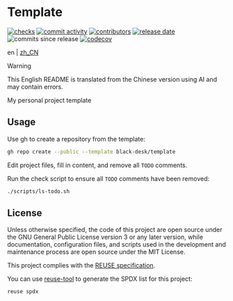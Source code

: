 <!--
SPDX-FileCopyrightText: 2025 Chen Linxuan <me@black-desk.cn>

SPDX-License-Identifier: MIT
-->

<!-- TODO: Update project name -->

# Template

[![checks][badge-shields-io-checks]][actions]
[![commit activity][badge-shields-io-commit-activity]][commits]
[![contributors][badge-shields-io-contributors]][contributors]
[![release date][badge-shields-io-release-date]][releases]
![commits since release][badge-shields-io-commits-since-release]
[![codecov][badge-shields-io-codecov]][codecov]

<!-- TODO: Update project links -->

[badge-shields-io-checks]:
  https://img.shields.io/github/check-runs/black-desk/template/master

<!-- TODO: Update project links -->

[actions]: https://github.com/black-desk/template/actions

<!-- TODO: Update project links -->

[badge-shields-io-commit-activity]:
  https://img.shields.io/github/commit-activity/w/black-desk/template/master

<!-- TODO: Update project links -->

[commits]: https://github.com/black-desk/template/commits/master

<!-- TODO: Update project links -->

[badge-shields-io-contributors]:
  https://img.shields.io/github/contributors/black-desk/template

<!-- TODO: Update project links -->

[contributors]: https://github.com/black-desk/template/graphs/contributors

<!-- TODO: Update project links -->

[badge-shields-io-release-date]:
  https://img.shields.io/github/release-date/black-desk/template

<!-- TODO: Update project links -->

[releases]: https://github.com/black-desk/template/releases

<!-- TODO: Update project links -->

[badge-shields-io-commits-since-release]:
  https://img.shields.io/github/commits-since/black-desk/template/latest

<!-- TODO: Update project links -->

[badge-shields-io-codecov]:
  https://codecov.io/github/black-desk/template/graph/badge.svg?token=6TSVGQ4L9X
[codecov]: https://codecov.io/github/black-desk/template

en | [zh_CN](README.zh_CN.md)

> [!WARNING]
>
> This English README is translated from the Chinese version using AI and may
> contain errors.

<!-- TODO: Add project description -->

My personal project template

## Usage

<!-- TODO: Add project usage instructions -->

Use gh to create a repository from the template:

```bash
gh repo create --public --template black-desk/template
```

Edit project files, fill in content, and remove all `TODO` comments.

Run the check script to ensure all `TODO` comments have been removed:

```bash
./scripts/ls-todo.sh
```

## License

Unless otherwise specified, the code of this project are open source under the
GNU General Public License version 3 or any later version, while documentation,
configuration files, and scripts used in the development and maintenance process
are open source under the MIT License.

This project complies with the [REUSE specification].

You can use [reuse-tool](https://github.com/fsfe/reuse-tool) to generate the
SPDX list for this project:

```bash
reuse spdx
```

[REUSE specification]: https://reuse.software/spec-3.3/

